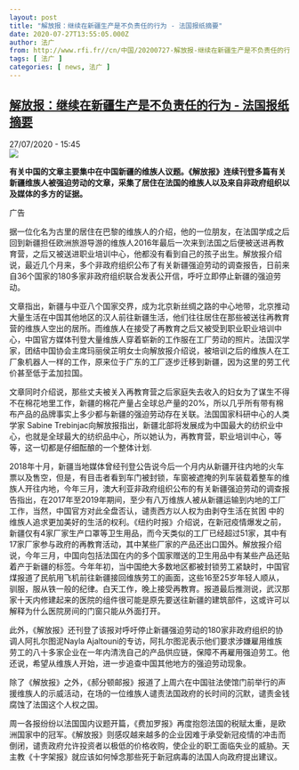 ```yaml
---
layout: post
title: "解放报：继续在新疆生产是不负责任的行为 - 法国报纸摘要"
date: 2020-07-27T13:55:05.000Z
author: 法广
from: http://www.rfi.fr//cn/中国/20200727-解放报-继续在新疆生产是不负责任的行为
tags: [ 法广 ]
categories: [ news, 法广 ]
---
```

<!--1595858105000-->
[解放报：继续在新疆生产是不负责任的行为 - 法国报纸摘要](http://www.rfi.fr//cn/%E4%B8%AD%E5%9B%BD/20200727-%E8%A7%A3%E6%94%BE%E6%8A%A5-%E7%BB%A7%E7%BB%AD%E5%9C%A8%E6%96%B0%E7%96%86%E7%94%9F%E4%BA%A7%E6%98%AF%E4%B8%8D%E8%B4%9F%E8%B4%A3%E4%BB%BB%E7%9A%84%E8%A1%8C%E4%B8%BA)
------

<div>
<div>27/07/2020 - 15:45</div><img src="https://s.rfi.fr/media/display/1e80ac62-1303-11ea-bdea-005056a99247/w:310/p:16x9/03-revue-de-presse_0.png"><p><strong>有关中国的文章主要集中在中国新疆的维族人议题。《解放报》连续刊登多篇有关新疆维族人被强迫劳动的文章，采集了居住在法国的维族人以及来自非政府组织以及媒体的多方的证据。</strong></p><div class="t-content__body u-clearfix"><div class="m-interstitial"><div class="m-interstitial__ad"><divclass="m-block-ad "data-tms-ad-type="box"data-tms-ad-status="idle"data-tms-ad-pos="1"><div class="m-block-ad__label"><span class="m-block-ad__label__text">广告</span></div><div class="m-block-ad__content"></div></div></div></div><p>据一位化名为古里的居住在巴黎的维族人的介绍，他的一位朋友，在法国学成之后回到新疆担任欧洲旅游导游的维族人2016年最后一次来到法国之后便被送进再教育营，之后又被送进职业培训中心，他都没有看到自己的孩子出生。解放报介绍说，最近几个月来，多个非政府组织公布了有关新疆强迫劳动的调查报告，日前来自36个国家的180多家非政府组织联合发表公开信，呼吁立即停止新疆的强迫劳动。</p><p>文章指出，新疆与中亚八个国家交界，成为北京新丝绸之路的中心地带，北京推动大量生活在中国其他地区的汉人前往新疆生活，他们往往居住在那些被送往再教育营的维族人空出的居所。而维族人在接受了再教育之后又被受到职业职业培训中心，中国官方媒体刊登大量维族人穿着崭新的工作服在工厂劳动的照片。法国汉学家，团结中国协会主席玛丽侯芷明女士向解放报介绍说，被培训之后的维族人在工厂象机器人一样的工作，原来位于广东的工厂逐步迁移到新疆，因为这里的劳工代价甚至低于孟加拉国。</p><p>文章同时介绍说，那些丈夫被关入再教育营之后家庭失去收入的妇女为了谋生不得不在棉花地里工作，新疆的棉花产量占全球总产量的20%，所以几乎所有带有棉布产品的品牌事实上多少都与新疆的强迫劳动存在关联。法国国家科研中心的人类学家 Sabine Trebinjac向解放报指出，新疆北部将发展成为中国最大的纺织业中心，也就是全球最大的纺织品中心，所以她认为，再教育营，职业培训中心，等等，这一切都是仔细酝酿的一个整体计划.</p><p>2018年十月，新疆当地媒体曾经刊登公告说今后一个月内从新疆开往内地的火车票以及售空，但是，有目击者看到车门被封锁，车窗被遮掩的列车装载着整车的维族人开往内地，今年三月，澳大利亚非政府组织公布的有关新疆强迫劳动的调查报告指出，在2017年至2019年期间，至少有八万维族人被从新疆运输到内地的工厂工作，当然，中国官方对此全盘否认，谴责西方以人权为由剥夺生活在贫困 中的维族人追求更加美好的生活的权利。《纽约时报》介绍说，在新冠疫情爆发之前，新疆仅有4家厂家生产口罩等卫生用品，而今天类似的工厂已经超过51家，其中有17家厂家参与政府的再教育活动，其中某些厂家的产品还出口国外。解放报介绍说，今年三月，中国向包括法国在内的多个国家赠送的卫生用品中有某些产品还贴着产于新疆的标签。今年年初，当中国绝大多数地区都被封锁劳工紧缺时，中国官煤报道了民航用飞机前往新疆接回维族劳工的画面，这些16至25岁年轻人顺从，驯服，服从铁一般的纪律。白天工作，晚上接受再教育。报道最后推测说，武汉那家十天内修建起来的医院的组件很可能是原先要送往新疆的建筑部件，这或许可以解释为什么医院房间的门窗只能从外面打开。</p><p>此外，《解放报》还刊登了该报对呼吁停止新疆强迫劳动的180家非政府组织的协调人阿扎尔图泥Nayla Ajaltouni的专访，阿扎尔图泥表示他们要求涉嫌雇用维族劳工的八十多家企业在一年内清洗自己的产品供应链，保障不再雇用强迫劳工。他还说，希望从维族人开始，进一步追查中国其他地方的强迫劳动现象。</p><p>除了《解放报》之外，《郝分顿邮报》报道了上周六在中国驻法使馆门前举行的声援维族人的示威活动，在场的一位维族人谴责法国政府的长时间的沉默，谴责金钱腐蚀了法国这个人权之国。</p><p>周一各报纷纷以法国国内议题开篇，《费加罗报》再度抱怨法国的税赋太重，是欧洲国家中的冠军。《解放报》则感叹越来越多的企业因难于承受新冠疫情的冲击而倒闭，谴责政府允许投资者以极低的价格收购，使企业的职工面临失业的威胁。天主教《十字架报》就应该如何悼念那些死于新冠病毒的法国人向政府提出建议。</p><div class="o-self-promo o-self-promo--nl o-self-promo--hidden" data-selfpromo-newsletter></div><div class="o-self-promo o-self-promo--app o-self-promo--hidden" data-selfpromo-app></div></div>
</div>
